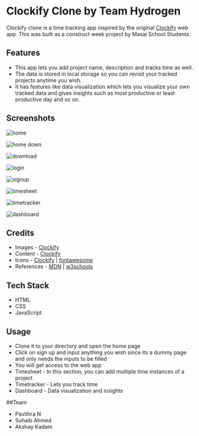# Clockify Clone by Team Hydrogen

Clockify clone is a time tracking app inspired by the original [Clockify](https://clockify.me/) web app. This was built as a construct week project by Masai School Students.

## Features
* This app lets you add project name, description and tracks time as well.
* The data is stored in local storage so you can revisit your tracked projects anytime you wish.
* It has features like data visualization which lets you visualize your own tracked data and gives insights such as most productive or least productive day and so on.

## Screenshots
![home](https://user-images.githubusercontent.com/39058941/103478684-652dfd00-4dee-11eb-8fa2-a022a00bdeea.png)

![home down](https://user-images.githubusercontent.com/39058941/103478682-5d6e5880-4dee-11eb-86a6-1857a5c09ba2.png)

![download](https://user-images.githubusercontent.com/39058941/103478691-69f2b100-4dee-11eb-954d-cfff6befd561.png)

![login](https://user-images.githubusercontent.com/39058941/103478895-d1f5c700-4def-11eb-9b35-ea8323902e98.png)

![signup](https://user-images.githubusercontent.com/39058941/103478686-67905700-4dee-11eb-8836-47c5ff9160b8.png)

![timesheet](https://user-images.githubusercontent.com/39058941/103478687-6828ed80-4dee-11eb-8456-ec0374d33612.png)

![timetracker](https://user-images.githubusercontent.com/39058941/103478688-68c18400-4dee-11eb-86c6-5f9767dfaaac.png)

![dashboard](https://user-images.githubusercontent.com/39058941/103478690-695a1a80-4dee-11eb-840b-95b4df0bd1fe.png)

 
 
## Credits
* Images -  [Clockify](https://clockify.me/)
* Content - [Clockify](https://clockify.me/)
* Icons -  [Clockify](https://clockify.me/) | [fontawesome](https://fontawesome.com/)
* References - [MDN](https://developer.mozilla.org/en-US/) | [w3schools](https://www.w3schools.com/)

## Tech Stack
* HTML
* CSS
* JavaScript
 

## Usage
* Clone it to your directory and open the home page
* Click on sign up and input anything you wish since its a dummy page and only needs the inputs to be filled
* You will get access to the web app
* Timesheet - In this section, you can add multiple time instances of a project
* Timetracker - Lets you track time 
* Dashboard - Data visualization and insights

##Team
* Pavithra N
* Suhaib Ahmed
* Akshay Kadam
 
